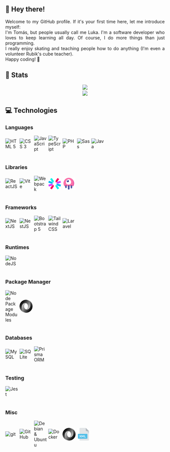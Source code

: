 <div align="justify">
    <h2>🦀 Hey there!</h2>
    Welcome to my GitHub profile. If it's your first time here, let me introduce myself:
    <br>
    I'm Tomás, but people usually call me Luka. I'm a software developer who loves to keep learning all day. Of course, I do more things than just programming.
    <br>
    I really enjoy skating and teaching people how to do anything (I'm even a volunteer Rubik's cube teacher).
    <br>
    Happy coding! 🦎
    <br>
    <h2>🐞 Stats</h2>
    <div align="center">
        <img src="https://github-readme-stats.vercel.app/api?username=lukalakuka&show_icons=true&title_color=bf0020&hide_border=true&bg_color=0d1117&icon_color=bf0020&text_color=ffffff">
        <br>
        <img src="https://github-readme-stats.vercel.app/api/top-langs/?username=lukalakuka&show_icons=true&title_color=bf0020&hide_border=true&bg_color=0d1117&icon_color=bf0020&text_color=f8f2f2&layout=pie">
    </div>
    <h2>💻 Technologies</h2>
    <h3>Languages</h3>
    <div style="display: flex; justify-content: start; align-items: center; gap: 5px; flex-wrap: wrap;">
    <img src="https://skillicons.dev/icons?i=html" style="width: 8%; margin-bottom: 1rem;" title="HTML 5"/>
        <img src="https://skillicons.dev/icons?i=css" style="width: 8%; margin-bottom: 1rem;" title="CSS 3"/>
        <img src="https://skillicons.dev/icons?i=js" style="width: 8%; margin-bottom: 1rem;" title="JavaScript"/>
        <img src="https://skillicons.dev/icons?i=ts" style="width: 8%; margin-bottom: 1rem;" title="TypeScript"/>
        <img src="https://skillicons.dev/icons?i=php" style="width: 8%; margin-bottom: 1rem;" title="PHP"/>
        <img src="https://skillicons.dev/icons?i=sass" style="width: 8%; margin-bottom: 1rem;" title="Sass"/>
        <img src="https://skillicons.dev/icons?i=java" style="width: 8%; margin-bottom: 1rem;" title="Java"/>
    </div>
    <h3>Libraries</h3>
    <div style="display: flex; justify-content: start; align-items: center; gap: 5px; flex-wrap: wrap;">
        <img src="https://skillicons.dev/icons?i=react" style="width: 8%; margin-bottom: 1rem;" title="ReactJS"/>
        <img src="https://skillicons.dev/icons?i=vite" style="width: 8%; margin-bottom: 1rem;" title="Vite"/>
        <img src="https://skillicons.dev/icons?i=webpack" style="width: 8%; margin-bottom: 1rem;" title="Webpack"/>
        <img src="./assets/technologies/jwt.svg" style="width: 8%; margin-bottom: 1rem;" title="JWT"/>
        <img src="./assets/technologies/livewire.svg" style="width: 8%; margin-bottom: 1rem;" title="Livewire"/>
    </div>
    <h3>Frameworks</h3>
    <div style="display: flex; justify-content: start; align-items: center; gap: 5px; flex-wrap: wrap;">
        <img src="https://skillicons.dev/icons?i=nextjs" style="width: 8%; margin-bottom: 1rem;" title="NextJS"/>
        <img src="https://skillicons.dev/icons?i=nestjs" style="width: 8%; margin-bottom: 1rem;" title="NestJS"/>
        <img src="https://skillicons.dev/icons?i=bootstrap" style="width: 8%; margin-bottom: 1rem;" title="Bootstrap 5"/>
        <img src="https://skillicons.dev/icons?i=tailwindcss" style="width: 8%; margin-bottom: 1rem;" title="Tailwind CSS"/>
        <img src="https://skillicons.dev/icons?i=laravel" style="width: 8%; margin-bottom: 1rem;" title="Laravel"/>
    </div>
    <h3>Runtimes</h3>
    <div style="display: flex; justify-content: start; align-items: center; gap: 5px; flex-wrap: wrap;">
        <img src="https://skillicons.dev/icons?i=nodejs" style="width: 8%; margin-bottom: 1rem;" title="NodeJS"/>
    </div>
    <h3>Package Manager</h3>
    <div style="display: flex; justify-content: start; align-items: center; gap: 5px; flex-wrap: wrap;">
        <img src="https://skillicons.dev/icons?i=npm" style="width: 8%; margin-bottom: 1rem;" title="Node Package Modules"/>
        <img src="./assets/technologies/json.svg" style="width: 8%; margin-bottom: 1rem;" title="Composer"/>
    </div>
    <h3>Databases</h3>
    <div style="display: flex; justify-content: start; align-items: center; gap: 5px; flex-wrap: wrap;">
        <img src="https://skillicons.dev/icons?i=mysql" style="width: 8%; margin-bottom: 1rem;" title="MySQL"/>
        <img src="https://skillicons.dev/icons?i=sqlite" style="width: 8%; margin-bottom: 1rem;" title="SQLite"/>
        <img src="https://skillicons.dev/icons?i=prisma" style="width: 8%; margin-bottom: 1rem;" title="Prisma ORM"/>
    </div>
    <h3>Testing</h3>
    <div style="display: flex; justify-content: start; align-items: center; gap: 5px; flex-wrap: wrap;">
        <img src="https://skillicons.dev/icons?i=jest" style="width: 8%; margin-bottom: 1rem;" title="Jest"/>
    </div>
    <h3>Misc</h3>
    <div style="display: flex; justify-content: start; align-items: center; gap: 5px; flex-wrap: wrap;">
        <img src="https://skillicons.dev/icons?i=git" style="width: 8%; margin-bottom: 1rem;" title="git"/>
        <img src="https://skillicons.dev/icons?i=github" style="width: 8%; margin-bottom: 1rem;" title="GitHub"/>
        <img src="https://skillicons.dev/icons?i=linux" style="width: 8%; margin-bottom: 1rem;" title="Debian & Ubuntu"/>
        <img src="https://skillicons.dev/icons?i=docker" style="width: 8%; margin-bottom: 1rem;" title="Docker"/>
        <img src="./assets/technologies/json.svg" style="width: 8%; margin-bottom: 1rem;" title="json"/>
        <img src="./assets/technologies/xml.svg" style="width: 8%; margin-bottom: 1rem;" title="XML"/>
    </div>
</div>
